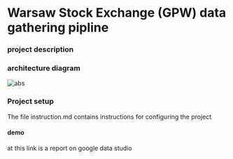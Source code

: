 # Warsaw Stock Exchange (GPW) data gathering  pipline

### project description


### architecture diagram 
![abs](https://github.com/skibooj/de_zoomcamp_project/blob/main/Untitled%20Diagram.drawio.png?raw=true)
### Project setup 
The file instruction.md contains instructions for configuring the project  
#### demo

at this link is a report on google data studio